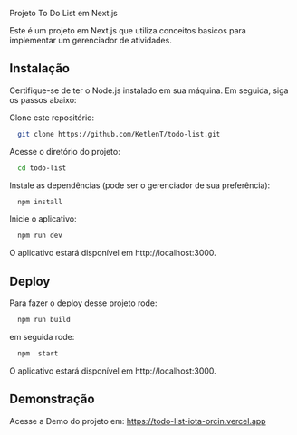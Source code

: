 Projeto To Do List em Next.js

Este é um projeto em Next.js que utiliza conceitos basicos para implementar um gerenciador de atividades. 


## Instalação

Certifique-se de ter o Node.js instalado em sua máquina. Em seguida, siga os passos abaixo:

Clone este repositório:
```bash
  git clone https://github.com/KetlenT/todo-list.git
```
Acesse o diretório do projeto:
```bash
  cd todo-list
```    
Instale as dependências (pode ser o gerenciador de sua preferência):
```bash
  npm install
```   
Inicie o aplicativo:
```bash
  npm run dev
```  
O aplicativo estará disponível em http://localhost:3000.
## Deploy

Para fazer o deploy desse projeto rode:

```bash
  npm run build
```

em seguida rode:
```bash
  npm  start
```
O aplicativo estará disponível em http://localhost:3000.
## Demonstração

Acesse a Demo do projeto em: https://todo-list-iota-orcin.vercel.app

